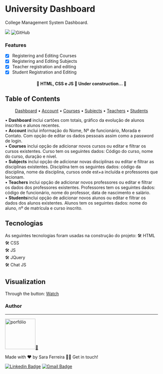 # University Dashboard

College Management System Dashboard.

<img src="https://img.shields.io/static/v1?label=HTML&message=Dashboard&color=#E34F26c1&style=for-the-badge&logo=html"/>
<img alt="GitHub" src="https://img.shields.io/github/license/sarasilvaferreira/universityDashboard">

### Features

- [x] Registering and Editing Courses
- [x] Registering and Editing Subjects
- [x] Teacher registration and editing
- [x] Student Registration and Editing

<h4 align="center"> 
	🚧  HTML, CSS e JS 🚀 Under construction...  🚧
</h4>


## Table of Contents
<p align="center">
 <a href="#index">Dashboard</a> •
 <a href="#account">Account</a> • 
 <a href="#courses">Courses</a> • 
 <a href="#subjects">Subjects</a> • 
 <a href="#teachers">Teachers</a> • 
 <a href="#students">Students</a>
</p>
• <b>Dashboard</b> inclui cartões com totais, gráfico da evolução de alunos inscritos e alunos recentes.<br>
• <b>Account</b> inclui informação do Nome, Nº de funcionário, Morada e Contato. Com opção de editar os dados pessoais assim como a password de login.<br>
• <b>Courses</b> inclui opção de adicionar novos cursos ou editar e filtrar os cursos existentes. Curso tem os seguintes dados: Código do curso, nome do curso, duração e nível.<br>
• <b>Subjects</b> inclui opção de adicionar novas disciplinas ou editar e filtrar as disciplinas existentes. Disciplina tem os seguintes dados: código da disciplina, nome da disciplina, cursos onde est+a incluída e professores que lecionam.<br>
• <b>Teachers</b> inclui opção de adicionar novos professores ou editar e filtrar os dados dos professores existentes. Professores tem os seguintes dados: código de funcionário, nome do professor, data de nascimento e salário.<br>
• <b>Students</b>inclui opção de adicionar novos alunos ou editar e filtrar os dados dos alunos existentes. Alunos tem os seguintes dados: nome do aluno, nº de matrícula e curso inscrito.<br>


## Tecnologias
As seguintes tecnologias foram usadas na construção do projeto:
🛠 HTML<br>
🛠 CSS<br>
🛠 JS<br>
🛠 JQuery<br>
🛠 Chat JS<br>


## Visualization

Through the button: <a href="https://sarasilvaferreira.github.io/universityDashboard/">Watch</a>


### Author
---

<a href="https://sara.digi2code.pt" target="_blank">
<img src='https://avataaars.io/?avatarStyle=Circle&topType=LongHairStraight&accessoriesType=Round&hairColor=BrownDark&facialHairType=Blank&clotheType=Hoodie&clotheColor=Gray01&eyeType=Default&eyebrowType=Default&mouthType=Default&skinColor=Light'width="100px;/>
 <br><br><br>
 
 
<sub><b>Sara Ferreira</b></sub></a> <a href="https://sara.digi2code.pt" title="porfólio" target="_blank">🚀</a>

Made with ❤️ by Sara Ferreira 👋🏽 Get in touch!

[![Linkedin Badge](https://img.shields.io/badge/LINKEDIN-blue)](https://www.linkedin.com/in/sarasilvaferreira/) 
[![Gmail Badge](https://img.shields.io/badge/GMAIL-blue)](mailto:sarasferreira10@gmail.com)
